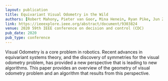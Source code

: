 ```yaml
---
layout: publication
title: Equivariant Visual Odometry in the Wild
authors: [Robert Mahony, Pieter van Goor, Mina Henein, Ryan Pike, Jun Zhang, Yonhon Ng]
link: https://ieeexplore.ieee.org/abstract/document/9303824
venue: 2020 59th IEEE conference on decision and control (CDC)
pub_date: 2020
pub_type: conference
---
```


Visual Odometry is a core problem in robotics. Recent advances in equivariant systems theory, and the discovery of symmetries for the visual odometry problem, has provided a new perspective that is leading to new algorithms. This paper provides an overview of the geometry of visual odometry problem and an algorithm that results from this perspective.
